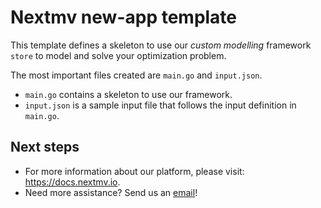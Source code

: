 # Nextmv new-app template

This template defines a skeleton to use our *custom modelling* framework `store`
to model and solve your optimization problem.

The most important files created are `main.go` and `input.json`.

* `main.go` contains a skeleton to use our framework.
* `input.json` is a sample input file that follows the input definition in
`main.go`.

## Next steps

* For more information about our platform, please visit: <https://docs.nextmv.io>.
* Need more assistance? Send us an [email](mailto:support@nextmv.io)!
